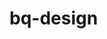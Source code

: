 <!--
 * @Author: jack.hai
 * @Date: 2024-05-21 18:59:19
 * @LastEditTime: 2024-05-23 15:46:48
 * @Description: 
-->

# bq-design


